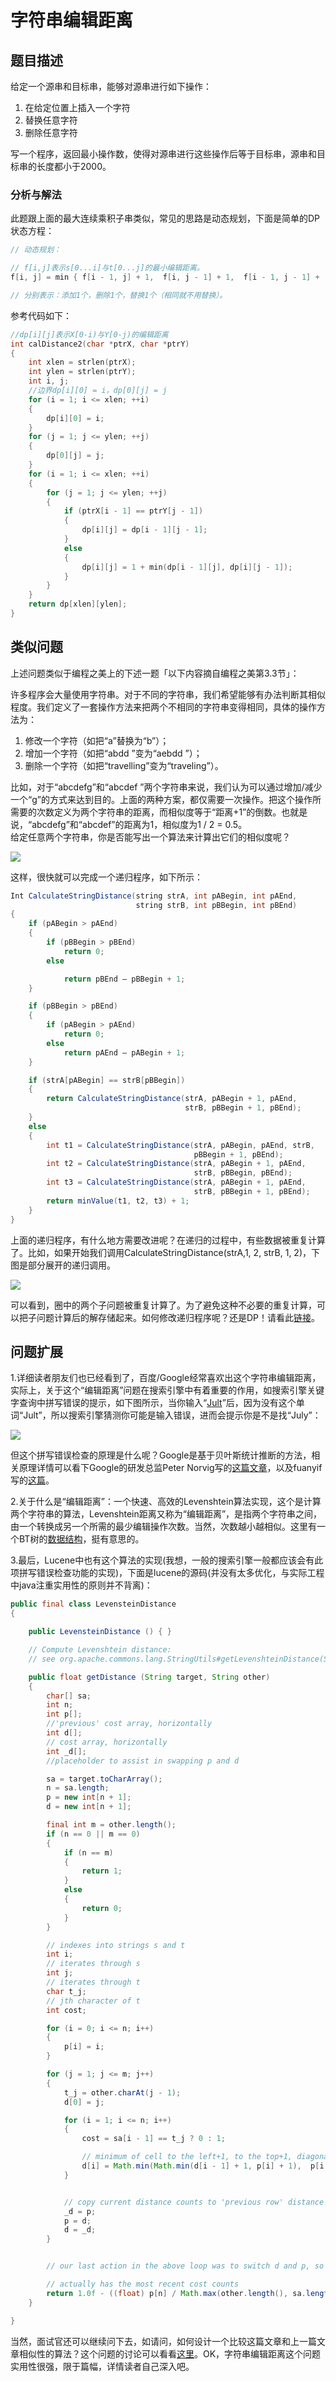 # 字符串编辑距离

## 题目描述

给定一个源串和目标串，能够对源串进行如下操作：  
1. 在给定位置上插入一个字符  
2. 替换任意字符  
3. 删除任意字符  

写一个程序，返回最小操作数，使得对源串进行这些操作后等于目标串，源串和目标串的长度都小于2000。  

### 分析与解法

此题跟上面的最大连续乘积子串类似，常见的思路是动态规划，下面是简单的DP状态方程：

```c
// 动态规划：

// f[i,j]表示s[0...i]与t[0...j]的最小编辑距离。
f[i, j] = min { f[i - 1, j] + 1,  f[i, j - 1] + 1,  f[i - 1, j - 1] + (s[i] == t[j] ? 0 : 1) }

// 分别表示：添加1个，删除1个，替换1个（相同就不用替换）。
```

参考代码如下：
```c
//dp[i][j]表示X[0-i)与Y[0-j)的编辑距离
int calDistance2(char *ptrX, char *ptrY)
{
	int xlen = strlen(ptrX);
	int ylen = strlen(ptrY);
	int i, j;
	//边界dp[i][0] = i，dp[0][j] = j  
	for (i = 1; i <= xlen; ++i)
	{
		dp[i][0] = i;
	}
	for (j = 1; j <= ylen; ++j)
	{
		dp[0][j] = j;
	}
	for (i = 1; i <= xlen; ++i)
	{
		for (j = 1; j <= ylen; ++j)
		{
			if (ptrX[i - 1] == ptrY[j - 1])
			{
				dp[i][j] = dp[i - 1][j - 1];
			}
			else
			{
				dp[i][j] = 1 + min(dp[i - 1][j], dp[i][j - 1]);
			}
		}
	}
	return dp[xlen][ylen];
}
```

## 类似问题

上述问题类似于编程之美上的下述一题「以下内容摘自编程之美第3.3节」：  

许多程序会大量使用字符串。对于不同的字符串，我们希望能够有办法判断其相似程度。我们定义了一套操作方法来把两个不相同的字符串变得相同，具体的操作方法为：  

1. 修改一个字符（如把“a”替换为“b”）；  
2. 增加一个字符（如把“abdd ”变为“aebdd ”）；  
3. 删除一个字符（如把“travelling”变为“traveling”）。  

比如，对于“abcdefg”和“abcdef ”两个字符串来说，我们认为可以通过增加/减少一个“g”的方式来达到目的。上面的两种方案，都仅需要一次操作。把这个操作所需要的次数定义为两个字符串的距离，而相似度等于“距离+1”的倒数。也就是说，“abcdefg”和“abcdef”的距离为1，相似度为1 / 2 = 0.5。  
给定任意两个字符串，你是否能写出一个算法来计算出它们的相似度呢？  

![](../images/28~29/29.5.jpg)

这样，很快就可以完成一个递归程序，如下所示：

```java
Int CalculateStringDistance(string strA, int pABegin, int pAEnd,
                            string strB, int pBBegin, int pBEnd)
{
    if (pABegin > pAEnd)
    {
        if (pBBegin > pBEnd)
            return 0;
        else

            return pBEnd – pBBegin + 1;
    }

    if (pBBegin > pBEnd)
    {
        if (pABegin > pAEnd)
            return 0;
        else
            return pAEnd – pABegin + 1;
    }

    if (strA[pABegin] == strB[pBBegin])
    {
        return CalculateStringDistance(strA, pABegin + 1, pAEnd,
                                       strB, pBBegin + 1, pBEnd);
    }
    else
    {
        int t1 = CalculateStringDistance(strA, pABegin, pAEnd, strB,
                                         pBBegin + 1, pBEnd);
        int t2 = CalculateStringDistance(strA, pABegin + 1, pAEnd,
                                         strB, pBBegin, pBEnd);
        int t3 = CalculateStringDistance(strA, pABegin + 1, pAEnd,
                                         strB, pBBegin + 1, pBEnd);
        return minValue(t1, t2, t3) + 1;
    }
}
```

上面的递归程序，有什么地方需要改进呢？在递归的过程中，有些数据被重复计算了。比如，如果开始我们调用CalculateStringDistance(strA,1, 2, strB, 1, 2)，下图是部分展开的递归调用。  

![](../images/28~29/29.6.jpg)

可以看到，圈中的两个子问题被重复计算了。为了避免这种不必要的重复计算，可以把子问题计算后的解存储起来。如何修改递归程序呢？还是DP！请看此[链接](http://www.cnblogs.com/yujunyong/articles/2004724.html)。   

## 问题扩展

1.详细读者朋友们也已经看到了，百度/Google经常喜欢出这个字符串编辑距离，实际上，关于这个“编辑距离”问题在搜索引擎中有着重要的作用，如搜索引擎关键字查询中拼写错误的提示，如下图所示，当你输入“[Jult](https://www.google.com.hk/search?hl=zh-CN&newwindow=1&safe=strict&site=&source=hp&q=Jult&btnK=Google+%E6%90%9C%E7%B4%A2)”后，因为没有这个单词“Jult”，所以搜索引擎猜测你可能是输入错误，进而会提示你是不是找“July”：

![](../images/28~29/29.7.jpg)

但这个拼写错误检查的原理是什么呢？Google是基于贝叶斯统计推断的方法，相关原理详情可以看下Google的研发总监Peter Norvig写的[这篇文章](http://norvig.com/spell-correct.html)，以及fuanyif写的[这篇](http://www.ruanyifeng.com/blog/2012/10/spelling_corrector.html)。  

2.关于什么是“编辑距离”：一个快速、高效的Levenshtein算法实现，这个是计算两个字符串的算法，Levenshtein距离又称为“编辑距离”，是指两个字符串之间，由一个转换成另一个所需的最少编辑操作次数。当然，次数越小越相似。这里有一个BT树的[数据结构](http://blog.notdot.net/2007/4/Damn-Cool-Algorithms-Part-1-BK-Trees)，挺有意思的。  

3.最后，Lucene中也有这个算法的实现(我想，一般的搜索引擎一般都应该会有此项拼写错误检查功能的实现)，下面是lucene的源码(并没有太多优化，与实际工程中java注重实用性的原则并不背离)：  

```java
public final class LevensteinDistance
{

    public LevensteinDistance () { }

    // Compute Levenshtein distance:
    // see org.apache.commons.lang.StringUtils#getLevenshteinDistance(String, String)

    public float getDistance (String target, String other)
    {
        char[] sa;
        int n;
        int p[];
        //'previous' cost array, horizontally
        int d[];
        // cost array, horizontally
        int _d[];
        //placeholder to assist in swapping p and d

        sa = target.toCharArray();
        n = sa.length;
        p = new int[n + 1];
        d = new int[n + 1];

        final int m = other.length();
        if (n == 0 || m == 0)
        {
            if (n == m)
            {
                return 1;
            }
            else
            {
                return 0;
            }
        }

        // indexes into strings s and t
        int i;
        // iterates through s
        int j;
        // iterates through t
        char t_j;
        // jth character of t
        int cost;

        for (i = 0; i <= n; i++)
        {
            p[i] = i;
        }

        for (j = 1; j <= m; j++)
        {
            t_j = other.charAt(j - 1);
            d[0] = j;

            for (i = 1; i <= n; i++)
            {
                cost = sa[i - 1] == t_j ? 0 : 1;

                // minimum of cell to the left+1, to the top+1, diagonally left and up +cost
                d[i] = Math.min(Math.min(d[i - 1] + 1, p[i] + 1),  p[i - 1] + cost);
            }


            // copy current distance counts to 'previous row' distance counts
            _d = p;
            p = d;
            d = _d;
        }


        // our last action in the above loop was to switch d and p, so p now

        // actually has the most recent cost counts
        return 1.0f - ((float) p[n] / Math.max(other.length(), sa.length));
    }

}
```
当然，面试官还可以继续问下去，如请问，如何设计一个比较这篇文章和上一篇文章相似性的算法？这个问题的讨论可以看看[这里](http://t.cn/zl82CAH)。OK，字符串编辑距离这个问题实用性很强，限于篇幅，详情读者自己深入吧。  
